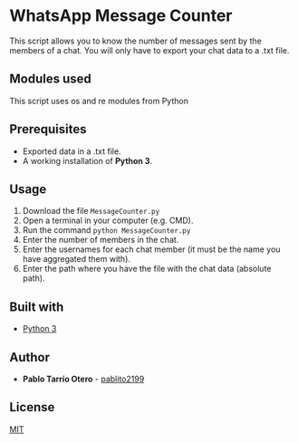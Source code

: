 # WhatsApp Message Counter
 This script allows you to know the number of messages sent by the members of a chat. You will only have to export your chat data to a .txt file.

## Modules used
This script uses os and re modules from Python

## Prerequisites
- Exported data in a .txt file.
- A working installation of **Python 3**.

## Usage
1. Download the file ```MessageCounter.py```
2. Open a terminal in your computer (e.g. CMD).
3. Run the command ```python MessageCounter.py```
4. Enter the number of members in the chat.
5. Enter the usernames for each chat member (it must be the name you have aggregated them with).
6. Enter the path where you have the file with the chat data (absolute path).

## Built with
- [Python 3](https://www.python.org/)

## Author
- **Pablo Tarrío Otero** - [pablito2199](https://github.com/pablito2199)

## License
[MIT](https://github.com/pablito2199/Whatsapp-Message-Counter/blob/main/LICENSE.md)
